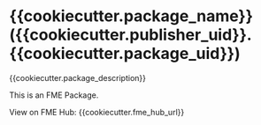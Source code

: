# {{cookiecutter.package_name}} ({{cookiecutter.publisher_uid}}.{{cookiecutter.package_uid}})

{{cookiecutter.package_description}}

This is an FME Package.

View on FME Hub: {{cookiecutter.fme_hub_url}}
